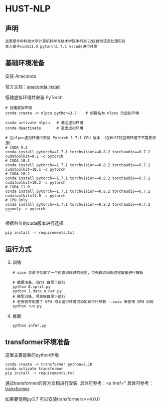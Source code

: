 # HUST-NLP

## 声明

    这里是华中科技大学计算机科学与技术学院本科2022级自然语言处理实验
    本人基于cuda11.0 pytorch1.7.1 vscode进行开发

## 基础环境准备

安装 Anaconda

   官方文档：<a href="https://docs.continuum.io/anaconda/install/">anaconda install</a>

搭建虚拟环境并安装 PyTorch

    # 创建虚拟环境
    conda create -n nlpcu python=3.7	# 创建名为 nlpcu 的虚拟环境

    conda activate nlpcu   # 激活虚拟环境
    conda deactivate       # 退出虚拟环境

    # 在nlpcu虚拟环境中安装 Pytorch 1.7.1 CPU 版本 （在HUST校园网环境下不需要换源）
    # CUDA 9.2
    conda install pytorch==1.7.1 torchvision==0.8.2 torchaudio==0.7.2 cudatoolkit=9.2 -c pytorch
    # CUDA 10.1
    conda install pytorch==1.7.1 torchvision==0.8.2 torchaudio==0.7.2 cudatoolkit=10.1 -c pytorch
    # CUDA 10.2
    conda install pytorch==1.7.1 torchvision==0.8.2 torchaudio==0.7.2 cudatoolkit=10.2 -c pytorch
    # CUDA 11.0
    conda install pytorch==1.7.1 torchvision==0.8.2 torchaudio==0.7.2 cudatoolkit=11.0 -c pytorch
    # CPU Only
    conda install pytorch==1.7.1 torchvision==0.8.2 torchaudio==0.7.2 cpuonly -c pytorch
    ```

根据各位的cuda版本进行选择

    pip install -r requirements.txt

## 运行方式



3. 训练

   ```shell
   # save 目录下存放了一个粗略训练过的模型，可先跳过训练过程直接进行推断
   
   # 数据准备，data 目录下运行
   python 0.split.py
   python 1.data_u_ner.py
   # 模型训练，项目根目录下运行
   # 若安装并配置了 GPU 相关运行环境可添加命令行参数 --cuda 来使用 GPU 训练
   python run.py
   ```

4. 推断

   ```shell
   python infer.py
   ```

   

## transformer环境准备

   这里主要是新的python环境
   ```shell
   conda create -n transformer python=3.10
   conda activate transformer
   pip install -r requirements.txt
   ```

   通过transformer的官方文档进行安装, 具体可参考：<a href=" 具体可参考：<a href="URL_ADDRESSuggingface.co/docs/transformers/index">transformer</a>

   如果要使用py3.7 可以安装transformers==4.0.0
   
